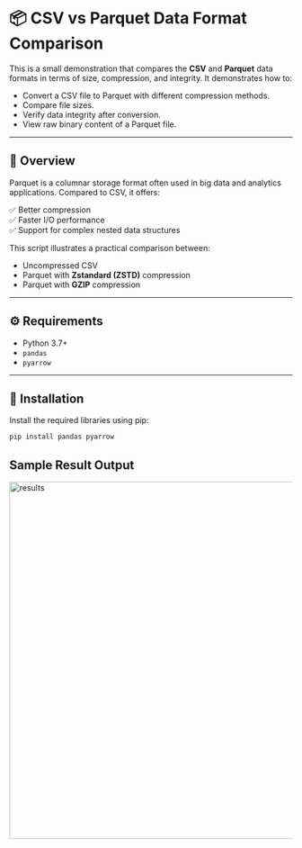 # 📦 CSV vs Parquet Data Format Comparison

This is a small demonstration that compares the **CSV** and **Parquet** data formats in terms of size, compression, and integrity. It demonstrates how to:

- Convert a CSV file to Parquet with different compression methods.
- Compare file sizes.
- Verify data integrity after conversion.
- View raw binary content of a Parquet file.

---


## 📖 Overview

Parquet is a columnar storage format often used in big data and analytics applications. Compared to CSV, it offers:

✅ Better compression  
✅ Faster I/O performance  
✅ Support for complex nested data structures

This script illustrates a practical comparison between:

- Uncompressed CSV
- Parquet with **Zstandard (ZSTD)** compression
- Parquet with **GZIP** compression

---

## ⚙️ Requirements

- Python 3.7+
- `pandas`
- `pyarrow`

---

## 💾 Installation

Install the required libraries using pip:

```bash
pip install pandas pyarrow

```

## Sample Result Output

<img width="1396" height="635" alt="results" src="https://github.com/user-attachments/assets/42f021c5-da7e-40fe-a773-58f32acb4542" />
